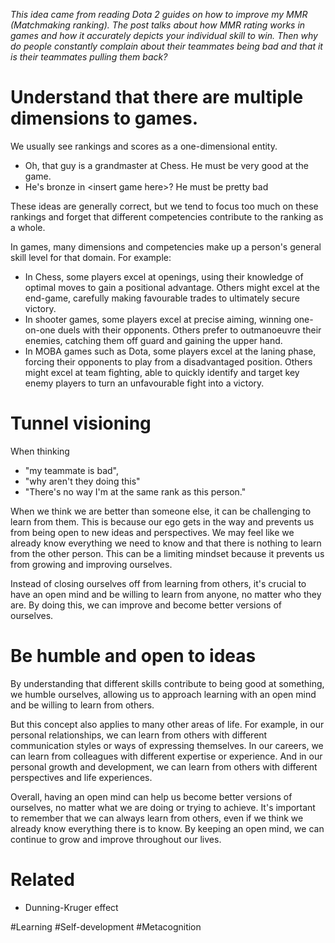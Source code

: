 *This idea came from reading Dota 2 guides on how to improve my MMR (Matchmaking ranking). The post talks about how MMR rating works in games and how it accurately depicts your individual skill to win. Then why do people constantly complain about their teammates being bad and that it is their teammates pulling them back?*

# Understand that there are multiple dimensions to games.

We usually see rankings and scores as a one-dimensional entity. 
- Oh, that guy is a grandmaster at Chess. He must be very good at the game.
- He's bronze in \<insert game here\>? He must be pretty bad

These ideas are generally correct, but we tend to focus too much on these rankings and forget that different competencies contribute to the ranking as a whole.

In games, many dimensions and competencies make up a person's general skill level for that domain. For example:
- In Chess, some players excel at openings, using their knowledge of optimal moves to gain a positional advantage. Others might excel at the end-game, carefully making favourable trades to ultimately secure victory.
- In shooter games, some players excel at precise aiming, winning one-on-one duels with their opponents. Others prefer to outmanoeuvre their enemies, catching them off guard and gaining the upper hand.
- In MOBA games such as Dota, some players excel at the laning phase, forcing their opponents to play from a disadvantaged position. Others might excel at team fighting, able to quickly identify and target key enemy players to turn an unfavourable fight into a victory.

# Tunnel visioning

When thinking
- "my teammate is bad",
- "why aren't they doing this"
- "There's no way I'm at the same rank as this person."

When we think we are better than someone else, it can be challenging to learn from them. This is because our ego gets in the way and prevents us from being open to new ideas and perspectives. We may feel like we already know everything we need to know and that there is nothing to learn from the other person. This can be a limiting mindset because it prevents us from growing and improving ourselves. 

Instead of closing ourselves off from learning from others, it's crucial to have an open mind and be willing to learn from anyone, no matter who they are. By doing this, we can improve and become better versions of ourselves.

# Be humble and open to ideas

By understanding that different skills contribute to being good at something, we humble ourselves, allowing us to approach learning with an open mind and be willing to learn from others.

But this concept also applies to many other areas of life. For example, in our personal relationships, we can learn from others with different communication styles or ways of expressing themselves. In our careers, we can learn from colleagues with different expertise or experience. And in our personal growth and development, we can learn from others with different perspectives and life experiences.

Overall, having an open mind can help us become better versions of ourselves, no matter what we are doing or trying to achieve. It's important to remember that we can always learn from others, even if we think we already know everything there is to know. By keeping an open mind, we can continue to grow and improve throughout our lives.

# Related
- Dunning-Kruger effect

#Learning
#Self-development
#Metacognition 
